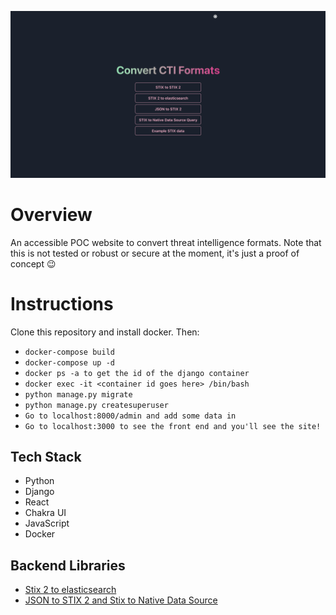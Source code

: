 ![Landing](.img/ctiformats.png)

# Overview

An accessible POC website to convert threat intelligence formats. Note that this is not tested or robust or secure at the moment, it's just a proof of concept :wink:

# Instructions

Clone this repository and install docker. Then:
* `docker-compose build`
* `docker-compose up -d`
* `docker ps -a to get the id of the django container`
* `docker exec -it <container id goes here> /bin/bash`
* `python manage.py migrate`
* `python manage.py createsuperuser`
* `Go to localhost:8000/admin and add some data in`
* `Go to localhost:3000 to see the front end and you'll see the site!`

## Tech Stack

* Python
* Django
* React
* Chakra UI
* JavaScript
* Docker

## Backend Libraries


* [Stix 2 to elasticsearch](https://github.com/mitre/stix2patterns_translator)
* [JSON to STIX 2 and Stix to Native Data Source](https://github.com/opencybersecurityalliance/stix-shifter)
